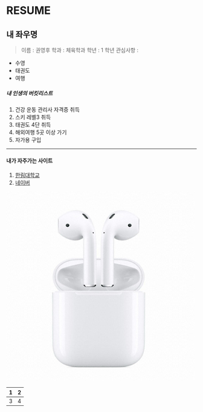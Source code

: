 RESUME
============================
내 좌우명
------------
> 이름 : 권영후
> 학과 : 체육학과
> 학년 : 1 학년
> 관심사항 : 
* 수영  
* 태권도  
* 여행  

##### 내 인생의 버킷리스트
1. 건강 운동 관리사 자격증 취득
2. 스키 레벨3 취득
3. 태권도 4단 취득
4. 해외여행 5곳 이상 가기
5. 자가용 구입
--------------------------------
#### 내가 자주가는 사이트
1. [한림대학교](https://hallym.com)
2. [네이버][1]


![에어팟 사진](에어팟2.jpg)

1 | 2
--|--
3 | 4

[1]:https://www.naver.com
